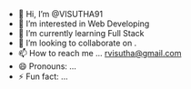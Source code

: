 - 👋 Hi, I’m @VISUTHA91
- 👀 I’m interested in Web Developing
- 🌱 I’m currently learning Full Stack
- 💞️ I’m looking to collaborate on .
- 📫 How to reach me ... rvisutha@gmail.com
- 😄 Pronouns: ...
- ⚡ Fun fact: ...

<!---
VISUTHA91/VISUTHA91 is a ✨ special ✨ repository because its `README.md` (this file) appears on your GitHub profile.
You can click the Preview link to take a look at your changes.
--->
